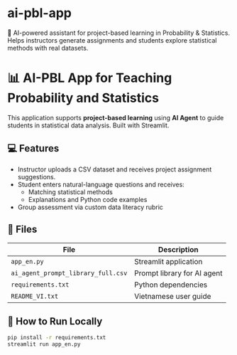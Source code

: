 # ai-pbl-app
🧠 AI-powered assistant for project-based learning in Probability &amp; Statistics. Helps instructors generate assignments and students explore statistical methods with real datasets.
# 📊 AI-PBL App for Teaching Probability and Statistics

This application supports **project-based learning** using **AI Agent** to guide students in statistical data analysis. Built with Streamlit.

## 💻 Features

- Instructor uploads a CSV dataset and receives project assignment suggestions.
- Student enters natural-language questions and receives:
  - Matching statistical methods
  - Explanations and Python code examples
- Group assessment via custom data literacy rubric

## 📂 Files

| File                            | Description                                 |
|---------------------------------|---------------------------------------------|
| `app_en.py`                     | Streamlit application                       |
| `ai_agent_prompt_library_full.csv` | Prompt library for AI agent              |
| `requirements.txt`              | Python dependencies                         |
| `README_VI.txt`                 | Vietnamese user guide                       |

## 🚀 How to Run Locally

```bash
pip install -r requirements.txt
streamlit run app_en.py
